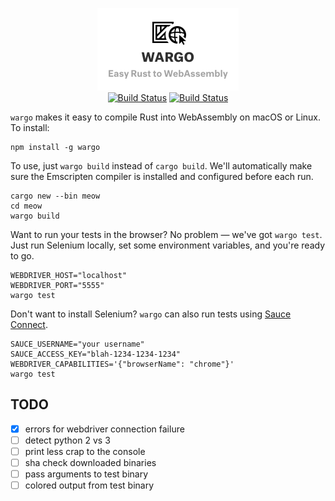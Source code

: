<p align="center">
  <img src="https://raw.githubusercontent.com/lord/img/master/logo-wargo.png" alt="wargo: Easy Rust to Webassembly" width="226">
  <br>
  <a href="https://travis-ci.org/lord/wargo"><img src="https://travis-ci.org/lord/wargo.svg?branch=master" alt="Build Status"></a>
  <a href="https://www.npmjs.com/package/wargo"><img src="https://img.shields.io/npm/v/wargo.svg" alt="Build Status"></a>
</p>

`wargo` makes it easy to compile Rust into WebAssembly on macOS or Linux. To install:

    npm install -g wargo

To use, just `wargo build` instead of `cargo build`. We'll automatically make sure the Emscripten compiler is installed and configured before each run.

    cargo new --bin meow
    cd meow
    wargo build

Want to run your tests in the browser? No problem — we've got `wargo test`. Just run Selenium locally, set some environment variables, and you're ready to go.

    WEBDRIVER_HOST="localhost"
    WEBDRIVER_PORT="5555"
    wargo test

Don't want to install Selenium? `wargo` can also run tests using [Sauce Connect](https://wiki.saucelabs.com/display/DOCS/Sauce+Connect+Proxy).

    SAUCE_USERNAME="your username"
    SAUCE_ACCESS_KEY="blah-1234-1234-1234"
    WEBDRIVER_CAPABILITIES='{"browserName": "chrome"}'
    wargo test

## TODO

- [x] errors for webdriver connection failure
- [ ] detect python 2 vs 3
- [ ] print less crap to the console
- [ ] sha check downloaded binaries
- [ ] pass arguments to test binary
- [ ] colored output from test binary